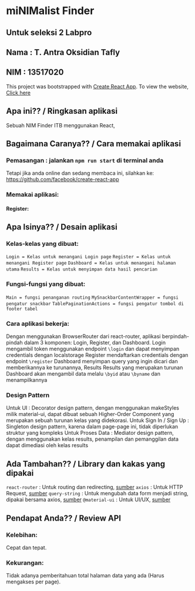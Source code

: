 # miNIMalist Finder
## Untuk seleksi 2 Labpro
## Nama : T. Antra Oksidian Tafly
## NIM : 13517020

This project was bootstrapped with [Create React App](https://github.com/facebook/create-react-app).
To view the website, [Click here](https://xio84.github.io/NIMFinder/)

## Apa ini?? / Ringkasan aplikasi
Sebuah NIM Finder ITB menggunakan React,

## Bagaimana Caranya?? / Cara memakai aplikasi
### Pemasangan : jalankan `npm run start` di terminal anda
Tetapi jika anda online dan sedang membaca ini, silahkan ke: https://github.com/facebook/create-react-app
### Memakai aplikasi:
#### Register:

## Apa Isinya?? / Desain aplikasi
### Kelas-kelas yang dibuat: 
`Login = Kelas untuk menangani Login page`
`Register = Kelas untuk menangani Register page`
`Dashboard = Kelas untuk menangani halaman utama`
`Results = Kelas untuk menyimpan data hasil pencarian`
### Fungsi-fungsi yang dibuat:
`Main = fungsi penanganan routing`
`MySnackbarContentWrapper = fungsi pengatur snackbar`
`TablePaginationActions = fungsi pengatur tombol di footer tabel`
### Cara aplikasi bekerja:
Dengan menggunakan BrowserRouter dari react-router, aplikasi berpindah-pindah dalam 3 komponen: Login, Register, dan Dashboard.
Login mengambil token menggunakan endpoint `\login` dan dapat menyimpan credentials dengan localstorage
Register mendaftarkan credentials dengan endpoint `\register`
Dashboard menyimpan query yang ingin dicari dan memberikannya ke turunannya, Results
Results yang merupakan turunan Dashboard akan mengambil data melalu `\byid` atau `\byname` dan menampilkannya
### Design Pattern
Untuk UI : Decorator design pattern, dengan menggunakan makeStyles milik material-ui, dapat dibuat sebuah Higher-Order Component yang merupakan sebuah turunan kelas yang didekorasi.
Untuk Sign In / Sign Up : Singleton design pattern, karena dalam page-page ini, tidak diperlukan struktur yang kompleks
Untuk Proses Data : Mediator design pattern, dengan menggunakan kelas results, penampilan dan pemanggilan data dapat dimediasi oleh kelas results

## Ada Tambahan?? / Library dan kakas yang dipakai
`react-router` : Untuk routing dan redirecting, [sumber]()
`axios` : Untuk HTTP Request, [sumber]()
`query-string` : Untuk mengubah data form menjadi string, dipakai bersama axios, [sumber]()
`@material-ui` : Untuk UI/UX, [sumber]()

## Pendapat Anda?? / Review API
### Kelebihan:
Cepat dan tepat.
### Kekurangan:
Tidak adanya pemberitahuan total halaman data yang ada (Harus mengakses per page).
